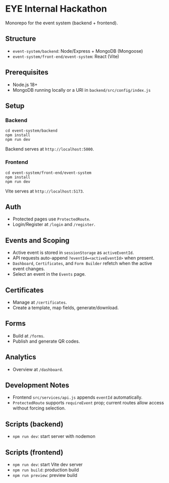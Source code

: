 # EYE Internal Hackathon

Monorepo for the event system (backend + frontend).

## Structure
- `event-system/backend`: Node/Express + MongoDB (Mongoose)
- `event-system/front-end/event-system`: React (Vite)

## Prerequisites
- Node.js 18+
- MongoDB running locally or a URI in `backend/src/config/index.js`

## Setup
### Backend
```
cd event-system/backend
npm install
npm run dev
```
Backend serves at `http://localhost:5000`.

### Frontend
```
cd event-system/front-end/event-system
npm install
npm run dev
```
Vite serves at `http://localhost:5173`.

## Auth
- Protected pages use `ProtectedRoute`.
- Login/Register at `/login` and `/register`.

## Events and Scoping
- Active event is stored in `sessionStorage` as `activeEventId`.
- API requests auto-append `?eventId=<activeEventId>` when present.
- `Dashboard`, `Certificates`, and `Form Builder` refetch when the active event changes.
- Select an event in the `Events` page.

## Certificates
- Manage at `/certificates`.
- Create a template, map fields, generate/download.

## Forms
- Build at `/forms`.
- Publish and generate QR codes.

## Analytics
- Overview at `/dashboard`.

## Development Notes
- Frontend `src/services/api.js` appends `eventId` automatically.
- `ProtectedRoute` supports `requireEvent` prop; current routes allow access without forcing selection.

## Scripts (backend)
- `npm run dev`: start server with nodemon

## Scripts (frontend)
- `npm run dev`: start Vite dev server
- `npm run build`: production build
- `npm run preview`: preview build
